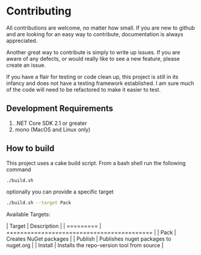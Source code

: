 # Contributing

All contributions are welcome, no matter how small. If you are new to github and are looking
for an easy way to contribute, documentation is always appreciated.

Another great way to contribute is simply to write up issues. If you are aware of any defects,
or would really like to see a new feature, please create an issue.

If you have a flair for testing or code clean up, this project is still in its infancy and
does not have a testing framework established. I am sure much of the code will need to be
refactored to make it easier to test.

## Development Requirements

1. .NET Core SDK 2.1 or greater
2. mono (MacOS and Linux only)

## How to build

This project uses a cake build script. From a bash shell run the following command


```bash
./build.sh
```

optionally you can provide a specific target


```bash
./build.sh --target Pack
```

Available Targets:

| Target    | Description                                |
| ========= | ========================================== |
| Pack      | Creates NuGet packages                     |
| Publish   | Publishes nuget packages to nuget.org      |
| Install   | Installs the repo-version tool from source |
